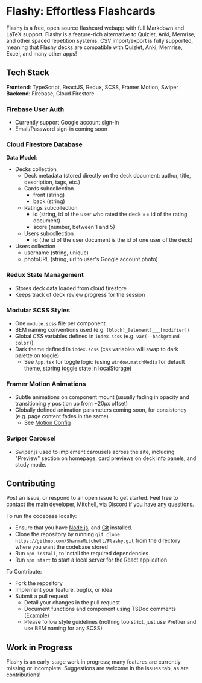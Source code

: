 # Flashy: Effortless Flashcards

Flashy is a free, open source flashcard webapp with full Markdown and LaTeX support. Flashy is a feature-rich alternative to Quizlet, Anki, Memrise, and other spaced repetition systems. CSV import/export is fully supported, meaning that Flashy decks are compatible with Quizlet, Anki, Memrise, Excel, and many other apps!

## Tech Stack
**Frontend**: TypeScript, ReactJS, Redux, SCSS, Framer Motion, Swiper  
**Backend**: Firebase, Cloud Firestore  

### Firebase User Auth  
- Currently support Google account sign-in
- Email/Password sign-in coming soon

### Cloud Firestore Database  
**Data Model**:
- Decks collection
  - Deck metadata (stored directly on the deck document: author, title, description, tags, etc.)
  - Cards subcollection
    - front (string)
    - back (string)
  - Ratings subcollection
    - id (string, id of the user who rated the deck == id of the rating document)
    - score (number, between 1 and 5)
  - Users subcollection
    - id (the id of the user document is the id of one user of the deck)
- Users collection
  - username (string, unique)
  - photoURL (string, url to user's Google account photo)
  

### Redux State Management  
- Stores deck data loaded from cloud firestore
- Keeps track of deck review progress for the session

### Modular SCSS Styles  
- One `module.scss` file per component
- BEM naming conventions used (e.g. `[block]_[element]___[modifier]`)
- Global *CSS* variables defined in `index.scss` (e.g. `var(--background-color)`)
- Dark theme defined in `index.scss` (css variables will swap to dark palette on toggle)
  - See `App.tsx` for toggle logic (using `window.matchMedia` for default theme, storing toggle state in localStorage)

### Framer Motion Animations  
- Subtle animations on component mount (usually fading in opacity and transitioning y position up from ~20px offset)
- Globally defined animation parameters coming soon, for consistency (e.g. page content fades in the same)
  - See [Motion Config](https://www.framer.com/motion/motion-config/)

### Swiper Carousel  
- Swiper.js used to implement carousels across the site, including "Preview" section on homepage, card previews on deck info panels, and study mode.

## Contributing  
Post an issue, or respond to an open issue to get started. Feel free to contact the main developer, Mitchell, via [Discord](https://discord.com/users/157610726326927361) if you have any questions.  
  
To run the codebase locally:
- Ensure that you have [Node.js](https://nodejs.org/), and [Git](https://git-scm.com/) installed.
- Clone the repository by running `git clone https://github.com/SharmaMitchell/Flashy.git` from the directory where you want the codebase stored
- Run `npm install`, to install the required dependencies
- Run `npm start` to start a local server for the React application

To Contribute:
- Fork the repository
- Implement your feature, bugfix, or idea
- Submit a pull request
  - Detail your changes in the pull request
  - Document functions and component using TSDoc comments ([Example](https://github.com/SharmaMitchell/Flashy/blob/14fc5a07d2fbb8cde09c4d331bdb76bbe246fc66/src/components/CardCreation/CardCreation.tsx#L16-L25))
  - Please follow style guidelines (nothing too strict, just use Prettier and use BEM naming for any SCSS)

## Work in Progress
Flashy is an early-stage work in progress; many features are currently missing or incomplete. Suggestions are welcome in the issues tab, as are contributions!
